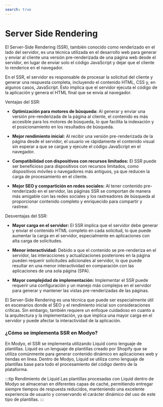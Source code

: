 ```yaml
---
search: true
---
```


# Server Side Rendering

El Server-Side Rendering (SSR), también conocido como renderizado en el lado del servidor, es una técnica utilizada en el desarrollo web para generar y enviar al cliente una versión pre-renderizada de una página web desde el servidor, en lugar de enviar solo el código JavaScript y dejar que el cliente lo renderice en el navegador.

En el SSR, el servidor es responsable de procesar la solicitud del cliente y generar una respuesta completa, incluyendo el contenido HTML, CSS y, en algunos casos, JavaScript. Esto implica que el servidor ejecuta el código de la aplicación y genera el HTML final que se envía al navegador.

Ventajas del SSR:

- **Optimización para motores de búsqueda:** Al generar y enviar una versión pre-renderizada de la página al cliente, el 
contenido es más accesible para los motores de búsqueda, lo que facilita la indexación y el posicionamiento en los resultados de búsqueda.

- **Mejor rendimiento inicial:** Al recibir una versión pre-renderizada de la página desde el servidor, el usuario ve rápidamente el contenido visual sin esperar a que se cargue y ejecute el código JavaScript en el navegador.

- **Compatibilidad con dispositivos con recursos limitados:** El SSR puede ser beneficioso para dispositivos con recursos limitados, como dispositivos móviles o navegadores más antiguos, ya que reducen la carga de procesamiento en el cliente.

- **Mejor SEO y compartición en redes sociales:** Al tener contenido pre-renderizado en el servidor, las páginas SSR se comportan de manera más amigable con las redes sociales y los rastreadores de búsqueda al proporcionar contenido completo y enriquecido para compartir y rastrear.

Desventajas del SSR:

- **Mayor carga en el servidor:** El SSR implica que el servidor debe generar y enviar el contenido HTML completo en cada solicitud, lo que puede aumentar la carga en el servidor, especialmente en aplicaciones con alta carga de solicitudes.

- **Menor interactividad:** Debido a que el contenido se pre-renderiza en el servidor, las interacciones y 
  actualizaciones posteriores en la página pueden requerir solicitudes adicionales al servidor, lo que puede resultar en una menor interactividad en comparación con las aplicaciones de una sola página (SPA).

- **Mayor complejidad de implementación:** Implementar el SSR puede requerir una configuración y un manejo más 
  complejos en el servidor para generar y mantener las vistas pre-renderizadas de las páginas.

El Server-Side Rendering es una técnica que puede ser especialmente útil en escenarios donde el SEO y el rendimiento inicial son consideraciones críticas. Sin embargo, también requiere un enfoque cuidadoso en cuanto a la arquitectura y la implementación, ya que implica una mayor carga en el servidor y puede afectar la interactividad de la aplicación.


### ¿Cómo se implementa SSR en Modyo?

En Modyo, el SSR se implementa utilizando Liquid como lenguaje de plantillas. Liquid es un lenguaje de plantillas 
creado por Shopify que se utiliza comúnmente para generar contenido dinámico en aplicaciones web y tiendas en línea. 
Dentro de Modyo, Liquid se utiliza como lenguaje de plantillas base para todo el procesamiento del código dentro de 
la plataforma.

:::tip Rendimiento de Liquid
Las plantillas procesadas con Liquid dentro de Modyo se almacenan en diferentes capas de caché, 
permitiendo entregar siempre tiempos de respuesta reducidos, manteniendo una excelente experiencia de usuario y 
conservando el carácter dinámico del uso de este tipo de plantillas. 
:::